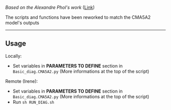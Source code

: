 _Based on the Alexandre Phol's work_ ([Link](https://github.com/alexpohl/genie_basicdiags))

The scripts and functions have been reworked to match the CMA5A2 model's outputs

---

## Usage

Locally:
- Set variables in __PARAMETERS TO DEFINE__ section in `Basic_diag.CMA5A2.py`
(More informations at the top of the script) 

Remote (Irene):
- Set variables in __PARAMETERS TO DEFINE__ section in `Basic_diag.CMA5A2.py`
(More informations at the top of the script) 
- Run `sh RUN_DIAG.sh`